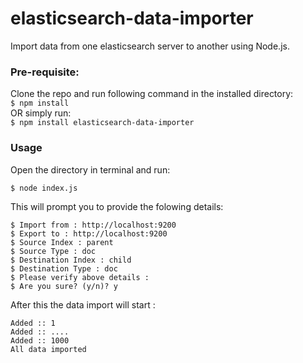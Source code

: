 # elasticsearch-data-importer
Import data from one elasticsearch server to another using Node.js.

### Pre-requisite:
Clone the repo and run following command in the installed directory:  
`$ npm install`  
OR simply run:  
`$ npm install elasticsearch-data-importer`
### Usage
Open the directory in terminal and run:
```
$ node index.js
```
This will prompt you to provide the folowing details: 
```
$ Import from : http://localhost:9200
$ Export to : http://localhost:9200
$ Source Index : parent
$ Source Type : doc
$ Destination Index : child
$ Destination Type : doc
$ Please verify above details :
$ Are you sure? (y/n)? y
```
After this the data import will start :
```
Added :: 1
Added :: ....
Added :: 1000
All data imported
```

